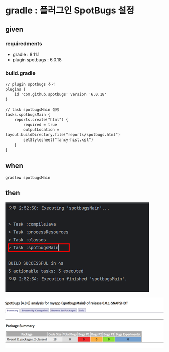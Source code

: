 # gradle : 플러그인 SpotBugs 설정

## given

### requiredments

- gradle : 8.11.1
- plugin spotbugs : 6.0.18

### build.gradle

```
// plugin spotbugs 추가
plugins {
    id 'com.github.spotbugs' version '6.0.18'
}

// task spotbugsMain 설정
tasks.spotbugsMain {
    reports.create("html") {
        required = true
        outputLocation = layout.buildDirectory.file("reports/spotbugs.html")
        setStylesheet("fancy-hist.xsl")
    }
}
```

## when

```
gradlew spotbugsMain
```

## then

![alt text](../../images/20241231_145248.png)

![alt text](../../images/20241231_144956.png)